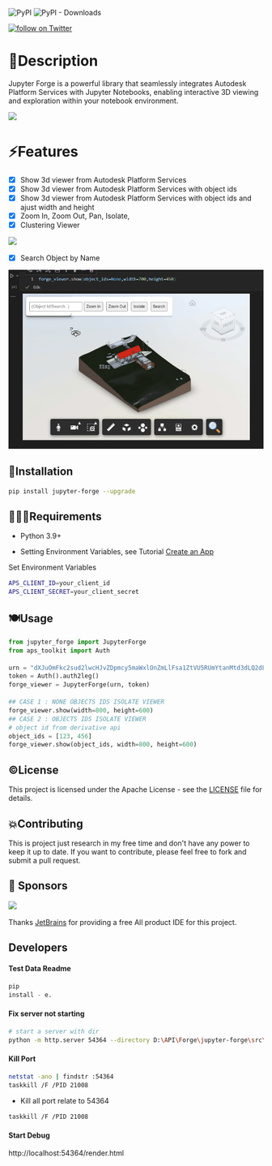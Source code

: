 
![PyPI](https://img.shields.io/pypi/v/jupyter-forge?label=pypi%20jupyter-forge)
![PyPI - Downloads](https://img.shields.io/pypi/dm/jupyter-forge?label=pipy-download)

<a href="https://twitter.com/intent/follow?screen_name=chuongmep">
<img src="https://img.shields.io/twitter/follow/chuongmep?style=social&logo=twitter"
alt="follow on Twitter"></a>

# 🍫Description

Jupyter Forge is a powerful library that seamlessly integrates Autodesk Platform Services with Jupyter Notebooks, enabling interactive 3D viewing and exploration within your notebook environment.

![](./docs/quick-demo.gif)

# ⚡Features

- [x] Show 3d viewer from Autodesk Platform Services
- [x] Show 3d viewer from Autodesk Platform Services with object ids
- [x] Show 3d viewer from Autodesk Platform Services with object ids and ajust width and height
- [x] Zoom In, Zoom Out, Pan, Isolate,
- [x] Clustering Viewer

![](./docs/cluster.gif)

- [x] Search Object by Name

![](./docs/search.gif)


## 🦞Installation

```bash
pip install jupyter-forge --upgrade
```

## 🙋🏻‍♂️Requirements

- Python 3.9+

- Setting Environment Variables, see
  Tutorial [Create an App](https://aps.autodesk.com/en/docs/oauth/v2/tutorials/create-app/)

Set Environment Variables

```bash
APS_CLIENT_ID=your_client_id
APS_CLIENT_SECRET=your_client_secret
```

## 🍽️Usage

```python
from jupyter_forge import JupyterForge
from aps_toolkit import Auth

urn = "dXJuOmFkc2sud2lwcHJvZDpmcy5maWxlOnZmLlFsa1ZtVU5RUmYtanMtd3dLQ2dLM1E_dmVyc2lvbj0x"
token = Auth().auth2leg()
forge_viewer = JupyterForge(urn, token)

## CASE 1 : NONE OBJECTS IDS ISOLATE VIEWER
forge_viewer.show(width=800, height=600)
## CASE 2 : OBJECTS IDS ISOLATE VIEWER
# object id from derivative api
object_ids = [123, 456]
forge_viewer.show(object_ids, width=800, height=600)
```

## ©️License

This project is licensed under the Apache License - see the [LICENSE](./License.md) file for details.

## 💥Contributing

This is project just research in my free time and don't have any power to keep it up to date. If you want to contribute,
please feel free to fork and submit a pull request.

## 🎁 Sponsors

![](https://upload.wikimedia.org/wikipedia/en/thumb/0/08/JetBrains_beam_logo.svg/220px-JetBrains_beam_logo.svg.png)

Thanks [JetBrains](https://www.jetbrains.com/) for providing a free All product IDE for this project.

## Developers

#### Test Data Readme

```python
pip
install - e.
```

#### Fix server not starting

```bash
# start a server with dir 
python -m http.server 54364 --directory D:\API\Forge\jupyter-forge\src\template
``` 

#### Kill Port

```bash
netstat -ano | findstr :54364
taskkill /F /PID 21008
```

- Kill all port relate to 54364

```bash
taskkill /F /PID 21008
```

#### Start Debug

http://localhost:54364/render.html
